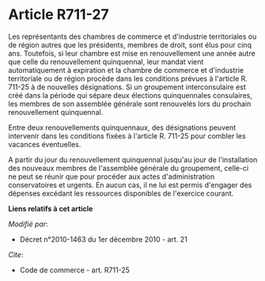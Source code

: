 # Article R711-27

Les représentants des chambres de commerce et d'industrie territoriales ou de région autres que les présidents, membres de
droit, sont élus pour cinq ans. Toutefois, si leur chambre  est mise en renouvellement une année autre que celle du
renouvellement quinquennal, leur mandat vient automatiquement à expiration et la chambre de commerce et d'industrie
territoriale ou de région  procède dans les conditions prévues à l'article R. 711-25 à de nouvelles désignations. Si un
groupement interconsulaire est créé dans la période qui sépare deux élections quinquennales consulaires, les membres de son
assemblée générale sont renouvelés lors du prochain renouvellement quinquennal.

Entre deux renouvellements quinquennaux, des désignations peuvent intervenir dans les conditions fixées à l'article R. 711-25
pour combler les vacances éventuelles.

A partir du jour du renouvellement quinquennal jusqu'au jour de l'installation des nouveaux membres de l'assemblée générale
du groupement, celle-ci ne peut se réunir que pour procéder aux actes d'administration conservatoires et urgents. En aucun
cas, il ne lui est permis d'engager des dépenses excédant les ressources disponibles de l'exercice courant.

**Liens relatifs à cet article**

_Modifié par_:

  - Décret n°2010-1463 du 1er décembre 2010 - art. 21

_Cite_:

  - Code de commerce - art. R711-25
